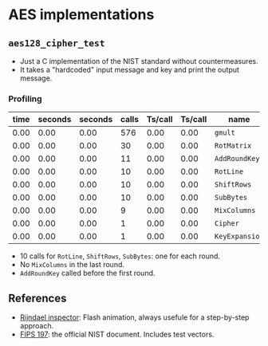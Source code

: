 # AES implementations
## `aes128_cipher_test`

* Just a C implementation of the NIST standard without countermeasures.
* It takes a "hardcoded" input message and key and print the output message.

### Profiling

| time | seconds | seconds | calls | Ts/call | Ts/call | name           |
| ---- | ------- | ------- | ----- | ------- | ------- | -------------- |
| 0.00 | 0.00    | 0.00    | 576   | 0.00    | 0.00    | `gmult`        |
| 0.00 | 0.00    | 0.00    | 30    | 0.00    | 0.00    | `RotMatrix`    |
| 0.00 | 0.00    | 0.00    | 11    | 0.00    | 0.00    | `AddRoundKey`  |
| 0.00 | 0.00    | 0.00    | 10    | 0.00    | 0.00    | `RotLine`      |
| 0.00 | 0.00    | 0.00    | 10    | 0.00    | 0.00    | `ShiftRows`    |
| 0.00 | 0.00    | 0.00    | 10    | 0.00    | 0.00    | `SubBytes`     |
| 0.00 | 0.00    | 0.00    | 9     | 0.00    | 0.00    | `MixColumns`   |
| 0.00 | 0.00    | 0.00    | 1     | 0.00    | 0.00    | `Cipher`       |
| 0.00 | 0.00    | 0.00    | 1     | 0.00    | 0.00    | `KeyExpansion` |

- 10 calls for `RotLine`, `ShiftRows`, `SubBytes`: one for each round.
- No `MixColumns` in the last round. 
- `AddRoundKey` called before the first round.

## References

- [Rijndael inspector](http://www.formaestudio.com/rijndaelinspector/): Flash animation, always usefule for a step-by-step approach.
- [FIPS 197](https://nvlpubs.nist.gov/nistpubs/FIPS/NIST.FIPS.197.pdf): the official NIST document. Includes test vectors.